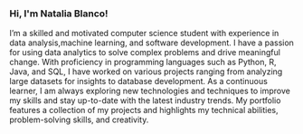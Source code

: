 ### Hi, I'm Natalia Blanco!

I’m a skilled and motivated computer science student with experience in data analysis,machine learning, and software development. I have a passion for using data analytics to solve complex problems and drive meaningful change. With proficiency in programming languages such as Python, R, Java, and SQL, I have worked on various projects ranging from analyzing large datasets for insights to database development. As a continuous learner, I am always exploring new technologies and techniques to improve my skills and stay up-to-date with the latest industry trends.  My portfolio features a collection of my projects and highlights my technical abilities, problem-solving skills, and creativity.

